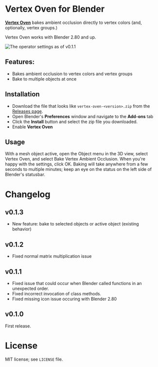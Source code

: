
# Vertex Oven for Blender

[**Vertex Oven**](https://github.com/ForestKatsch/vertex-oven/releases) bakes ambient occlusion directly to vertex colors (and, optionally, vertex groups.)

Vertex Oven works with Blender 2.80 and up.

![The operator settings as of v0.1.1](https://raw.githubusercontent.com/ForestKatsch/vertex-oven/master/media/operator-settings.png)

## Features:

* Bakes ambient occlusion to vertex colors and vertex groups
* Bake to multiple objects at once

## Installation

* Download the file that looks like `vertex-oven-<version>.zip` from the [Releases page](https://github.com/ForestKatsch/vertex-oven/releases).
* Open Blender's **Preferences** window and navigate to the **Add-ons** tab
* Click the **Install** button and select the zip file you downloaded.
* Enable **Vertex Oven**

## Usage

With a mesh object active, open the Object menu in the 3D view, select Vertex Oven, and select Bake Vertex Ambient Occlusion.
When you're happy with the settings, click OK.
Baking will take anywhere from a few seconds to multiple minutes; keep an eye on the status on the left side of Blender's statusbar.

# Changelog

## v0.1.3

* New feature: bake to selected objects or active object (existing behavior)

## v0.1.2

* Fixed normal matrix multiplication issue

## v0.1.1

* Fixed issue that could occur when Blender called functions in an unexpected order.
* Fixed incorrect invocation of class methods.
* Fixed missing icon issue occuring with Blender 2.80

## v0.1.0

First release.

# License

MIT license; see `LICENSE` file.
